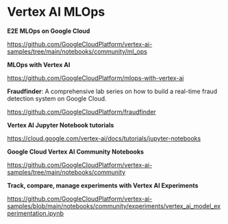 # Vertex AI MLOps

**E2E MLOps on Google Cloud**

https://github.com/GoogleCloudPlatform/vertex-ai-samples/tree/main/notebooks/community/ml_ops

**MLOps with Vertex AI**

https://github.com/GoogleCloudPlatform/mlops-with-vertex-ai

**Fraudfinder**: A comprehensive lab series on how to build a real-time fraud detection system on Google Cloud.

https://github.com/GoogleCloudPlatform/fraudfinder

**Vertex AI Jupyter Notebook tutorials**

https://cloud.google.com/vertex-ai/docs/tutorials/jupyter-notebooks

**Google Cloud Vertex AI Community Notebooks**

https://github.com/GoogleCloudPlatform/vertex-ai-samples/tree/main/notebooks/community

**Track, compare, manage experiments with Vertex AI Experiments**

https://github.com/GoogleCloudPlatform/vertex-ai-samples/blob/main/notebooks/community/experiments/vertex_ai_model_experimentation.ipynb
